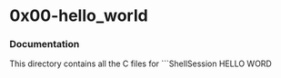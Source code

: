 # 0x00-hello_world
### Documentation
This directory contains all the C files for ```ShellSession
HELLO WORD
```
